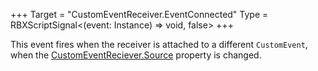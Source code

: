 +++
Target = "CustomEventReceiver.EventConnected"
Type = RBXScriptSignal<(event: Instance) => void, false>
+++

This event fires when the receiver is attached to a different `CustomEvent`, when the [CustomEventReciever.Source](https://developer.roblox.com/search#stq=Source) property is changed.